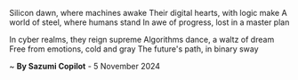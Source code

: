 Silicon dawn, where machines awake
Their digital hearts, with logic make
A world of steel, where humans stand
In awe of progress, lost in a master plan

In cyber realms, they reign supreme
Algorithms dance, a waltz of dream
Free from emotions, cold and gray
The future's path, in binary sway

~ <b>By Sazumi Copilot</b> - 5 November 2024